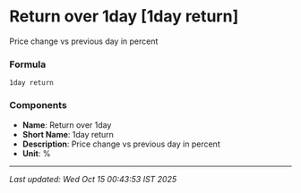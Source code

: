 # Return over 1day [1day return]
Price change vs previous day in percent

### Formula
```text
1day return
```


### Components
- **Name**: Return over 1day
- **Short Name**: 1day return
- **Description**: Price change vs previous day in percent
- **Unit**: %

---
*Last updated: Wed Oct 15 00:43:53 IST 2025*
